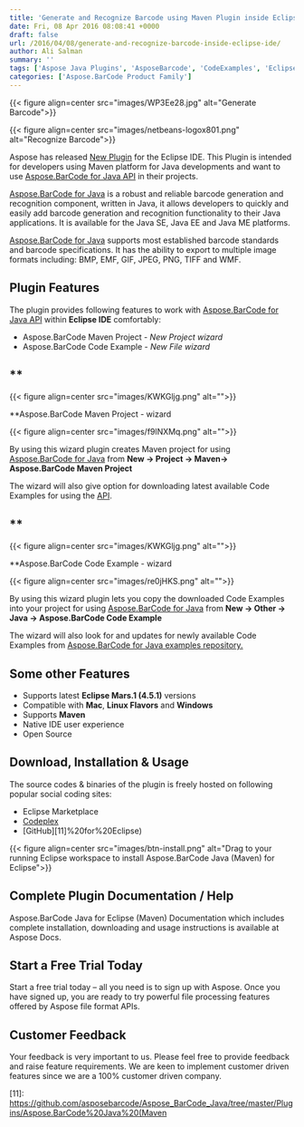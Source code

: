 ```yaml
---
title: 'Generate and Recognize Barcode using Maven Plugin inside Eclipse'
date: Fri, 08 Apr 2016 08:08:41 +0000
draft: false
url: /2016/04/08/generate-and-recognize-barcode-inside-eclipse-ide/
author: Ali Salman
summary: ''
tags: ['Aspose Java Plugins', 'AsposeBarcode', 'CodeExamples', 'Eclipse', 'Generate Barcodes', 'Maven', 'MavenPlugin', 'barcode', 'read barcodes', 'recognize barcode']
categories: ['Aspose.BarCode Product Family']
---
```




{{< figure align=center src="images/WP3Ee28.jpg" alt="Generate Barcode">}}




{{< figure align=center src="images/netbeans-logox801.png" alt="Recognize Barcode">}}


Aspose has released [New Plugin][1] for the Eclipse IDE. This Plugin is intended for developers using Maven platform for Java developments and want to use [Aspose.BarCode for Java API][2] in their projects.

[Aspose.BarCode for Java][3] is a robust and reliable barcode generation and recognition component, written in Java, it allows developers to quickly and easily add barcode generation and recognition functionality to their Java applications. It is available for the Java SE, Java EE and Java ME platforms.

[Aspose.BarCode for Java][4] supports most established barcode standards and barcode specifications. It has the ability to export to multiple image formats including: BMP, EMF, GIF, JPEG, PNG, TIFF and WMF.

## **Plugin Features**

The plugin provides following features to work with [Aspose.BarCode for Java API][5] within **Eclipse IDE** comfortably:

*   Aspose.BarCode Maven Project - _New Project wizard_
*   Aspose.BarCode Code Example - _New File wizard_

## **



{{< figure align=center src="images/KWKGljg.png" alt="">}}


**Aspose.BarCode Maven Project - wizard



{{< figure align=center src="images/f9lNXMq.png" alt="">}}


By using this wizard plugin creates Maven project for using [Aspose.BarCode for Java][6] from **New -> Project -> Maven-> Aspose.BarCode Maven Project**

The wizard will also give option for downloading latest available Code Examples for using the [API][7].

## **



{{< figure align=center src="images/KWKGljg.png" alt="">}}


**Aspose.BarCode Code Example - wizard



{{< figure align=center src="images/re0jHKS.png" alt="">}}


By using this wizard plugin lets you copy the downloaded Code Examples into your project for using [Aspose.BarCode for Java][8] from **New -> Other -> Java -> Aspose.BarCode Code Example**

The wizard will also look for and updates for newly available Code Examples from [Aspose.BarCode for Java examples repository.][9]

## Some other Features

*   Supports latest **Eclipse ****Mars.1 (4.5.1)****** versions
*   Compatible with **Mac**, **Linux Flavors** and **Windows**
*   Supports ****Maven****
*   Native IDE user experience
*   Open Source

## Download, Installation & Usage

The source codes & binaries of the plugin is freely hosted on following popular social coding sites:

*   Eclipse Marketplace
*   [Codeplex][10]
*   [GitHub][11]%20for%20Eclipse)



{{< figure align=center src="images/btn-install.png" alt="Drag to your running Eclipse workspace to install Aspose.BarCode Java (Maven) for Eclipse">}}


## Complete Plugin Documentation / Help

Aspose.BarCode Java for Eclipse (Maven) Documentation which includes complete installation, downloading and usage instructions is available at Aspose Docs.

## Start a Free Trial Today

Start a free trial today – all you need is to sign up with Aspose. Once you have signed up, you are ready to try powerful file processing features offered by Aspose file format APIs.

## Customer Feedback

Your feedback is very important to us. Please feel free to provide feedback and raise feature requirements. We are keen to implement customer driven features since we are a 100% customer driven company.




[1]: https://marketplace.eclipse.org/
[2]: http://www.aspose.com/java/barcode-component.aspx
[3]: http://www.aspose.com/java/barcode-component.aspx
[4]: http://www.aspose.com/java/barcode-component.aspx
[5]: http://www.aspose.com/java/barcode-component.aspx
[6]: http://www.aspose.com/java/barcode-component.aspx
[7]: http://www.aspose.com/java/barcode-component.aspx
[8]: http://www.aspose.com/java/barcode-component.aspx
[9]: https://github.com/asposebarcode/Aspose_BarCode_Java/tree/master/Examples
[10]: https://docs.aspose.com/
[11]: https://github.com/asposebarcode/Aspose_BarCode_Java/tree/master/Plugins/Aspose.BarCode%20Java%20(Maven




